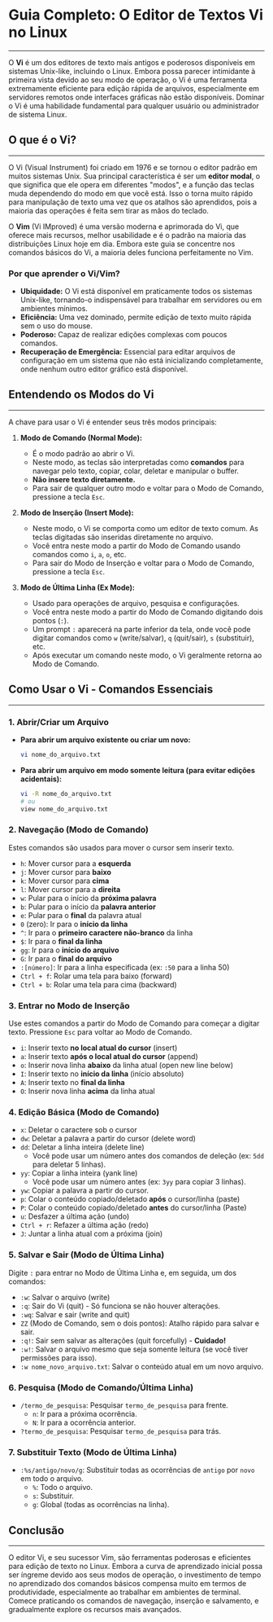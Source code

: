 # Guia Completo: O Editor de Textos Vi no Linux
---

O **Vi** é um dos editores de texto mais antigos e poderosos disponíveis em sistemas Unix-like, incluindo o Linux. Embora possa parecer intimidante à primeira vista devido ao seu modo de operação, o Vi é uma ferramenta extremamente eficiente para edição rápida de arquivos, especialmente em servidores remotos onde interfaces gráficas não estão disponíveis. Dominar o Vi é uma habilidade fundamental para qualquer usuário ou administrador de sistema Linux.

## O que é o Vi?
---

O Vi (Visual Instrument) foi criado em 1976 e se tornou o editor padrão em muitos sistemas Unix. Sua principal característica é ser um **editor modal**, o que significa que ele opera em diferentes "modos", e a função das teclas muda dependendo do modo em que você está. Isso o torna muito rápido para manipulação de texto uma vez que os atalhos são aprendidos, pois a maioria das operações é feita sem tirar as mãos do teclado.

O **Vim** (Vi IMproved) é uma versão moderna e aprimorada do Vi, que oferece mais recursos, melhor usabilidade e é o padrão na maioria das distribuições Linux hoje em dia. Embora este guia se concentre nos comandos básicos do Vi, a maioria deles funciona perfeitamente no Vim.

### Por que aprender o Vi/Vim?

* **Ubiquidade:** O Vi está disponível em praticamente todos os sistemas Unix-like, tornando-o indispensável para trabalhar em servidores ou em ambientes mínimos.
* **Eficiência:** Uma vez dominado, permite edição de texto muito rápida sem o uso do mouse.
* **Poderoso:** Capaz de realizar edições complexas com poucos comandos.
* **Recuperação de Emergência:** Essencial para editar arquivos de configuração em um sistema que não está inicializando completamente, onde nenhum outro editor gráfico está disponível.

## Entendendo os Modos do Vi
---

A chave para usar o Vi é entender seus três modos principais:

1.  **Modo de Comando (Normal Mode):**
    * É o modo padrão ao abrir o Vi.
    * Neste modo, as teclas são interpretadas como **comandos** para navegar pelo texto, copiar, colar, deletar e manipular o buffer.
    * **Não insere texto diretamente.**
    * Para sair de qualquer outro modo e voltar para o Modo de Comando, pressione a tecla `Esc`.

2.  **Modo de Inserção (Insert Mode):**
    * Neste modo, o Vi se comporta como um editor de texto comum. As teclas digitadas são inseridas diretamente no arquivo.
    * Você entra neste modo a partir do Modo de Comando usando comandos como `i`, `a`, `o`, etc.
    * Para sair do Modo de Inserção e voltar para o Modo de Comando, pressione a tecla `Esc`.

3.  **Modo de Última Linha (Ex Mode):**
    * Usado para operações de arquivo, pesquisa e configurações.
    * Você entra neste modo a partir do Modo de Comando digitando dois pontos (`:`).
    * Um prompt `:` aparecerá na parte inferior da tela, onde você pode digitar comandos como `w` (write/salvar), `q` (quit/sair), `s` (substituir), etc.
    * Após executar um comando neste modo, o Vi geralmente retorna ao Modo de Comando.

## Como Usar o Vi - Comandos Essenciais
---

### 1. Abrir/Criar um Arquivo

* **Para abrir um arquivo existente ou criar um novo:**
    ```bash
    vi nome_do_arquivo.txt
    ```
* **Para abrir um arquivo em modo somente leitura (para evitar edições acidentais):**
    ```bash
    vi -R nome_do_arquivo.txt
    # ou
    view nome_do_arquivo.txt
    ```

### 2. Navegação (Modo de Comando)

Estes comandos são usados para mover o cursor sem inserir texto.

* `h`: Mover cursor para a **esquerda**
* `j`: Mover cursor para **baixo**
* `k`: Mover cursor para **cima**
* `l`: Mover cursor para a **direita**
* `w`: Pular para o início da **próxima palavra**
* `b`: Pular para o início da **palavra anterior**
* `e`: Pular para o **final** da palavra atual
* `0` (zero): Ir para o **início da linha**
* `^`: Ir para o **primeiro caractere não-branco** da linha
* `$`: Ir para o **final da linha**
* `gg`: Ir para o **início do arquivo**
* `G`: Ir para o **final do arquivo**
* `:[número]`: Ir para a linha especificada (ex: `:50` para a linha 50)
* `Ctrl + f`: Rolar uma tela para baixo (forward)
* `Ctrl + b`: Rolar uma tela para cima (backward)

### 3. Entrar no Modo de Inserção

Use estes comandos a partir do Modo de Comando para começar a digitar texto. Pressione `Esc` para voltar ao Modo de Comando.

* `i`: Inserir texto **no local atual do cursor** (insert)
* `a`: Inserir texto **após o local atual do cursor** (append)
* `o`: Inserir nova linha **abaixo** da linha atual (open new line below)
* `I`: Inserir texto no **início da linha** (início absoluto)
* `A`: Inserir texto no **final da linha**
* `O`: Inserir nova linha **acima** da linha atual

### 4. Edição Básica (Modo de Comando)

* `x`: Deletar o caractere sob o cursor
* `dw`: Deletar a palavra a partir do cursor (delete word)
* `dd`: Deletar a linha inteira (delete line)
    * Você pode usar um número antes dos comandos de deleção (ex: `5dd` para deletar 5 linhas).
* `yy`: Copiar a linha inteira (yank line)
    * Você pode usar um número antes (ex: `3yy` para copiar 3 linhas).
* `yw`: Copiar a palavra a partir do cursor.
* `p`: Colar o conteúdo copiado/deletado **após** o cursor/linha (paste)
* `P`: Colar o conteúdo copiado/deletado **antes** do cursor/linha (Paste)
* `u`: Desfazer a última ação (undo)
* `Ctrl + r`: Refazer a última ação (redo)
* `J`: Juntar a linha atual com a próxima (join)

### 5. Salvar e Sair (Modo de Última Linha)

Digite `:` para entrar no Modo de Última Linha e, em seguida, um dos comandos:

* `:w`: Salvar o arquivo (write)
* `:q`: Sair do Vi (quit) - Só funciona se não houver alterações.
* `:wq`: Salvar e sair (write and quit)
* `ZZ` (Modo de Comando, sem o dois pontos): Atalho rápido para salvar e sair.
* `:q!`: Sair sem salvar as alterações (quit forcefully) - **Cuidado!**
* `:w!`: Salvar o arquivo mesmo que seja somente leitura (se você tiver permissões para isso).
* `:w nome_novo_arquivo.txt`: Salvar o conteúdo atual em um novo arquivo.

### 6. Pesquisa (Modo de Comando/Última Linha)

* `/termo_de_pesquisa`: Pesquisar `termo_de_pesquisa` para frente.
    * `n`: Ir para a próxima ocorrência.
    * `N`: Ir para a ocorrência anterior.
* `?termo_de_pesquisa`: Pesquisar `termo_de_pesquisa` para trás.

### 7. Substituir Texto (Modo de Última Linha)

* `:%s/antigo/novo/g`: Substituir todas as ocorrências de `antigo` por `novo` em todo o arquivo.
    * `%`: Todo o arquivo.
    * `s`: Substituir.
    * `g`: Global (todas as ocorrências na linha).

## Conclusão
---

O editor Vi, e seu sucessor Vim, são ferramentas poderosas e eficientes para edição de texto no Linux. Embora a curva de aprendizado inicial possa ser íngreme devido aos seus modos de operação, o investimento de tempo no aprendizado dos comandos básicos compensa muito em termos de produtividade, especialmente ao trabalhar em ambientes de terminal. Comece praticando os comandos de navegação, inserção e salvamento, e gradualmente explore os recursos mais avançados.
